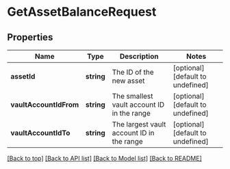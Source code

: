 # GetAssetBalanceRequest

## Properties

|Name | Type | Description | Notes|
|------------ | ------------- | ------------- | -------------|
|**assetId** | **string** | The ID of the new asset | [optional] [default to undefined]|
|**vaultAccountIdFrom** | **string** | The smallest vault account ID in the range | [optional] [default to undefined]|
|**vaultAccountIdTo** | **string** | The largest vault account ID in the range | [optional] [default to undefined]|




[[Back to top]](#) [[Back to API list]](../../README.md#documentation-for-api-endpoints) [[Back to Model list]](../../README.md#documentation-for-models) [[Back to README]](../../README.md)
